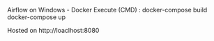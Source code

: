Airflow on Windows - Docker
Execute (CMD) :
docker-compose build
docker-compose up

Hosted on http://loaclhost:8080
